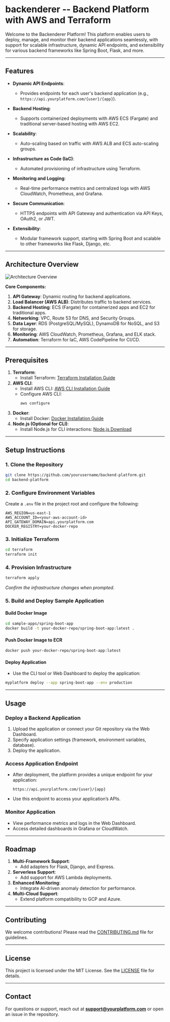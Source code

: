 # backenderer -- Backend Platform with AWS and Terraform

Welcome to the Backenderer Platform! This platform enables users to deploy, manage, and monitor their backend applications seamlessly, with support for scalable infrastructure, dynamic API endpoints, and extensibility for various backend frameworks like Spring Boot, Flask, and more.

---

## **Features**

- **Dynamic API Endpoints**: 
  - Provides endpoints for each user's backend application (e.g., `https://api.yourplatform.com/{user}/{app}`).
  
- **Backend Hosting**:
  - Supports containerized deployments with AWS ECS (Fargate) and traditional server-based hosting with AWS EC2.
    
- **Scalability**:
  - Auto-scaling based on traffic with AWS ALB and ECS auto-scaling groups.
    
- **Infrastructure as Code (IaC)**:
  - Automated provisioning of infrastructure using Terraform.
    
- **Monitoring and Logging**:
  - Real-time performance metrics and centralized logs with AWS CloudWatch, Prometheus, and Grafana.
    
- **Secure Communication**:
  - HTTPS endpoints with API Gateway and authentication via API Keys, OAuth2, or JWT.
    
- **Extensibility**:
  - Modular framework support, starting with Spring Boot and scalable to other frameworks like Flask, Django, etc.

---

## **Architecture Overview**

![Architecture Overview](./docs/architecture-diagram.png)

**Core Components:**
1. **API Gateway**: Dynamic routing for backend applications.
2. **Load Balancer (AWS ALB)**: Distributes traffic to backend services.
3. **Backend Hosting**: ECS (Fargate) for containerized apps and EC2 for traditional apps.
4. **Networking**: VPC, Route 53 for DNS, and Security Groups.
5. **Data Layer**: RDS (PostgreSQL/MySQL), DynamoDB for NoSQL, and S3 for storage.
6. **Monitoring**: AWS CloudWatch, Prometheus, Grafana, and ELK stack.
7. **Automation**: Terraform for IaC, AWS CodePipeline for CI/CD.

---

## **Prerequisites**

1. **Terraform**:
   - Install Terraform: [Terraform Installation Guide](https://developer.hashicorp.com/terraform/tutorials/aws-get-started/install-cli)
2. **AWS CLI**:
   - Install AWS CLI: [AWS CLI Installation Guide](https://aws.amazon.com/cli/)
   - Configure AWS CLI:
     ```bash
     aws configure
     ```
3. **Docker**:
   - Install Docker: [Docker Installation Guide](https://docs.docker.com/get-docker/)
4. **Node.js (Optional for CLI)**:
   - Install Node.js for CLI interactions: [Node.js Download](https://nodejs.org/)

---

## **Setup Instructions**

### 1. Clone the Repository
```bash
git clone https://github.com/yourusername/backend-platform.git
cd backend-platform
```

### 2. Configure Environment Variables
Create a `.env` file in the project root and configure the following:
```env
AWS_REGION=us-east-1
AWS_ACCOUNT_ID=<your-aws-account-id>
API_GATEWAY_DOMAIN=api.yourplatform.com
DOCKER_REGISTRY=your-docker-repo
```

### 3. Initialize Terraform
```bash
cd terraform
terraform init
```

### 4. Provision Infrastructure
```bash
terraform apply
```
_Confirm the infrastructure changes when prompted._

### 5. Build and Deploy Sample Application
#### Build Docker Image
```bash
cd sample-apps/spring-boot-app
docker build -t your-docker-repo/spring-boot-app:latest .
```

#### Push Docker Image to ECR
```bash
docker push your-docker-repo/spring-boot-app:latest
```

#### Deploy Application
- Use the CLI tool or Web Dashboard to deploy the application:
```bash
myplatform deploy --app spring-boot-app --env production
```

---

## **Usage**

### Deploy a Backend Application
1. Upload the application or connect your Git repository via the Web Dashboard.
2. Specify application settings (framework, environment variables, database).
3. Deploy the application.

### Access Application Endpoint
- After deployment, the platform provides a unique endpoint for your application:
  ```plaintext
  https://api.yourplatform.com/{user}/{app}
  ```
- Use this endpoint to access your application’s APIs.

### Monitor Application
- View performance metrics and logs in the Web Dashboard.
- Access detailed dashboards in Grafana or CloudWatch.

---

## **Roadmap**

1. **Multi-Framework Support**:
   - Add adapters for Flask, Django, and Express.
2. **Serverless Support**:
   - Add support for AWS Lambda deployments.
3. **Enhanced Monitoring**:
   - Integrate AI-driven anomaly detection for performance.
4. **Multi-Cloud Support**:
   - Extend platform compatibility to GCP and Azure.

---

## **Contributing**

We welcome contributions! Please read the [CONTRIBUTING.md](./CONTRIBUTING.md) file for guidelines.

---

## **License**

This project is licensed under the MIT License. See the [LICENSE](./LICENSE) file for details.

---

## **Contact**

For questions or support, reach out at **support@yourplatform.com** or open an issue in the repository.

